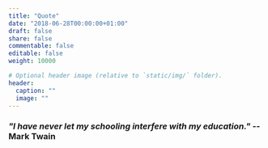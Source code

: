 ```yaml
---
title: "Quote"
date: "2018-06-28T00:00:00+01:00"
draft: false
share: false
commentable: false
editable: false
weight: 10000

# Optional header image (relative to `static/img/` folder).
header:
  caption: ""
  image: ""
---
```


<!--
<i>Don't get mad. Upgrade.</i>
-->

### *"I have never let my schooling interfere with my education."* -- Mark Twain

<script src="https://formspree.io/js/formbutton-v1.min.js" defer>
</script>
<script>
    window.formbutton=window.formbutton||function(){(formbutton.q=formbutton.q||[]).push(arguments)};
    formbutton("create", {
	color: blue,
	action: "https://formspree.io/xwkrnjav"})
</script>

